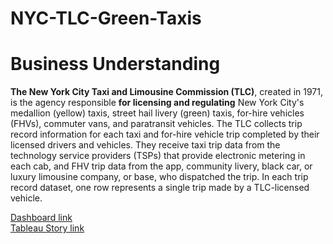 # NYC-TLC-Green-Taxis

# Business Understanding

**The New York City Taxi and Limousine Commission (TLC)**, created in 1971, is the agency responsible 
**for licensing and regulating** New York City's medallion (yellow) taxis, street hail livery (green) taxis, 
for-hire vehicles (FHVs), commuter vans, and paratransit vehicles. The TLC collects trip record 
information for each taxi and for-hire vehicle trip completed by their licensed drivers and vehicles. 
They receive taxi trip data from the technology service providers (TSPs) that provide electronic 
metering in each cab, and FHV trip data from the app, community livery, black car, or luxury 
limousine company, or base, who dispatched the trip. In each trip record dataset, one row represents a single trip made by a TLC-licensed vehicle.

[Dashboard link](https://public.tableau.com/views/Book1_17173972444820/InteractiveDashboard?:language=en-US&publish=yes&:sid=&:display_count=n&:origin=viz_share_link)
<br>[Tableau Story link](https://public.tableau.com/views/NYCTLCGreenTaxis/Story1?:language=en-US&:sid=&:display_count=n&:origin=viz_share_link)
